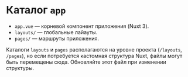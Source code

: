 ﻿# Каталог `app`

- `app.vue` — корневой компонент приложения (Nuxt 3).
- `layouts/` — глобальные лайауты.
- `pages/` — маршруты приложения.

Каталоги `layouts` и `pages` располагаются на уровне проекта (`/layouts`, `/pages`), но если потребуется кастомная структура Nuxt, файлы могут быть перемещены сюда. Обновляйте этот файл при изменении структуры.
